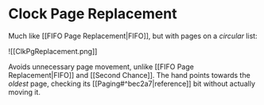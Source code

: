 # Clock Page Replacement

Much like [[FIFO Page Replacement|FIFO]], but with pages on a *circular* list:

![[ClkPgReplacement.png]]

Avoids unnecessary page movement, unlike [[FIFO Page Replacement|FIFO]] and [[Second Chance]]. The hand points towards the *oldest* page, checking its [[Paging#^bec2a7|reference]] bit without actually moving it.